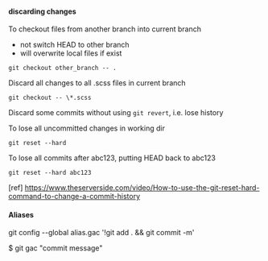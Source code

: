 #### discarding changes

To checkout files from another branch into current branch
- not switch HEAD to other branch
- will overwrite local files if exist

`git checkout other_branch -- .`


Discard all changes to all .scss files in current branch

`git checkout -- \*.scss`


Discard some commits without using `git revert`, i.e. lose history

To lose all uncommitted changes in working dir

`git reset --hard`

To lose all commits after abc123, putting HEAD back to abc123

`git reset --hard abc123`

[ref] https://www.theserverside.com/video/How-to-use-the-git-reset-hard-command-to-change-a-commit-history 


#### Aliases
git config --global alias.gac '!git add . && git commit -m'

$ git gac "commit message"
